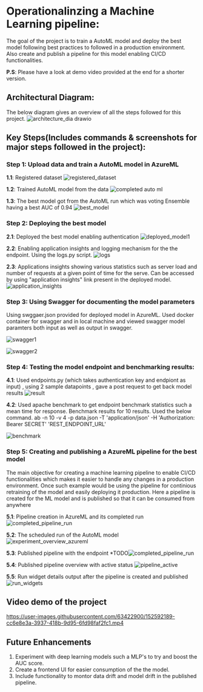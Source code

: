 # Operationalinzing a Machine Learning pipeline:
The goal of the project is to train a AutoML model and deploy the best model following  best practices to followed in a production environment. Also create and publish a pipeline for this model enabling CI/CD functionalities.

**P.S**: Please have a look at demo video provided at the end for a shorter version.

## Architectural Diagram:
The below diagram gives an overview of all the steps followed for this project.
![architecture_dia drawio](https://user-images.githubusercontent.com/63422900/152593514-3f8ab5cb-4862-425e-b534-b6028e89af0d.png)

## Key Steps(Includes commands & screenshots for major steps followed in the project):
### Step 1: Upload data and train a AutoML model in AzureML
**1.1**: Registered dataset
![registered_dataset](https://user-images.githubusercontent.com/63422900/152594050-d88d5d95-0b3c-41e4-a30a-8ef033241e37.png)

**1.2**: Trained AutoML model from the data
![completed auto ml](https://user-images.githubusercontent.com/63422900/152594140-d1612602-851c-444d-a2f4-3389975dd663.png)

**1.3**: The best model got from the AutoML run which was voting Ensemble having a best AUC of 0.94
![best_model](https://user-images.githubusercontent.com/63422900/152594186-2cc6db6a-541c-45fb-ba94-5c7879bd9e01.png)

### Step 2: Deploying the best model
**2.1**: Deployed the best model enabling authentication
![deployed_model1](https://user-images.githubusercontent.com/63422900/152594843-1c9c2b17-e907-417e-b781-9dc4b6b2ef94.png)

**2.2**: Enabling application insights and logging mechanism for the the endpoint. Using the logs.py script. 
![logs](https://user-images.githubusercontent.com/63422900/152595320-1cb531dc-af65-4516-93a8-b9c953cb1f11.png)

**2.3**: Applications insights showing various statistics such as server load and number of requests at a given point of time for the serve. Can be accessed by using "application insights" link present in the deployed model.
![application_insights](https://user-images.githubusercontent.com/63422900/152595666-a2d00ead-6b51-460e-b40e-6bf7d0d9c40a.png)

### Step 3: Using Swagger for documenting the model parameters
Using swggaer.json provided for deployed model in AzureML. Used docker container for swagger and in local machine and viewed swagger model paramters both input as well as output in swagger.

![swagger1](https://user-images.githubusercontent.com/63422900/152595795-7fef96ff-4cfe-4349-811e-ae4a465cff62.png)


![swagger2](https://user-images.githubusercontent.com/63422900/152595802-8a2d0f53-4c50-4b0a-b086-03f25bb2ec4f.png)


### Step 4: Testing the model endpoint and benchmarking results:
**4.1**: Used endpoints.py (which takes authentication key and endpiont as input) , using 2 sample datapoints , gave a post request to get back model results
![result](https://user-images.githubusercontent.com/63422900/152597149-2235f289-d9bd-4ea3-85c8-0fdc0304cd5c.png)

**4.2**: Used apache benchmark to get endpoint benchmark statistics such a mean time for response. Benchmark results for 10 results. Used the below command.
ab -n 10 -v 4 -p data.json -T 'application/json' -H 'Authorization: Bearer SECRET' 'REST_ENDPOINT_URL'

![benchmark](https://user-images.githubusercontent.com/63422900/152597298-969ce494-002c-44b6-a729-1600706081f4.png)

### Step 5: Creating and publishing a AzureML pipeline for the best model
The main objective for creating a machine learning pipeline to enable CI/CD functionalities which makes it easier to handle any changes in a production environment. Once such example would be using the pipeline for continious retraining of the model and easily deploying it production. Here a pipeline is created for the ML model and is published so that it can be consumed from anywhere

**5.1**: Pipeline creation in AzureML and its completed run 
![completed_pipeline_run](https://user-images.githubusercontent.com/63422900/152599388-bd0a5b0e-0e78-4594-a19a-0358444ae172.png)

**5.2**: The scheduled run of the AutoML model
![experiment_overview_azureml](https://user-images.githubusercontent.com/63422900/152599566-16323967-1ad9-4dc2-a08b-446bfc5c9e5d.png)

**5.3**: Published pipeline with the endpoint
*TODO![completed_pipeline_run](https://user-images.githubusercontent.com/63422900/152599469-5ce7fafe-4d80-498f-a541-a25c2e9b8f75.png)

**5.4**: Published pipeline overview with active status
![pipeline_active](https://user-images.githubusercontent.com/63422900/152599660-712e6623-9f9e-4574-9a1b-f85bb5b9db2b.png)

**5.5**: Run widget details output after the pipeline is created and published 
![run_widgets](https://user-images.githubusercontent.com/63422900/152599930-c518abda-1bac-46e5-bd2e-c00a5a528352.png)


## Video demo of the project

https://user-images.githubusercontent.com/63422900/152592189-cc6e8e3a-3937-418b-9d95-6fd98faf2fc1.mp4



## Future Enhancements 

1. Experiment with deep learning models such a MLP's to try and boost the AUC score.
2. Create a frontend UI for easier consumption of the the model.
3. Include functionality to montor data drift and model drift in the published pipeline.

